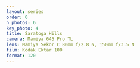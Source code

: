 ```yaml
---
layout: series
order: 0
n_photos: 6
key_photo: 4
title: Saratoga Hills
camera: Mamiya 645 Pro TL
lens: Mamiya Sekor C 80mm f/2.8 N, 150mm f/3.5 N
film: Kodak Ektar 100
format: 120
---
```

